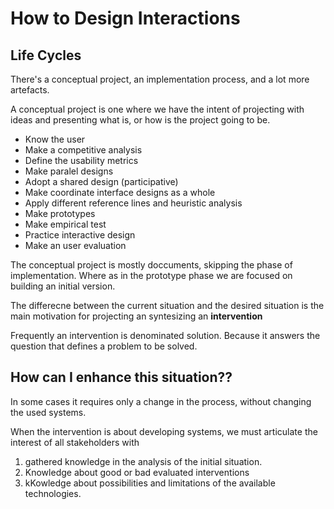 # How to Design Interactions

## Life Cycles

There's a conceptual project, an implementation process, and a lot more artefacts.

A conceptual project is one where we have the intent of projecting with ideas and presenting what is, or how is the project going to be.

* Know the user
* Make a competitive analysis
* Define the usability metrics
* Make paralel designs
* Adopt a shared design (participative)
* Make coordinate interface designs as a whole 
* Apply different reference lines and heuristic analysis
* Make prototypes
* Make empirical test
* Practice interactive design
* Make an user evaluation 

The conceptual project is mostly doccuments, skipping the phase of implementation. Where as in the prototype phase we are focused on building an initial version.


The differecne between the current situation and the desired situation is the main motivation for projecting an syntesizing an **intervention**

Frequently an intervention is denominated solution. Because it answers the question that defines a problem to be solved. 

## How can I enhance this situation??

In some cases it requires only a change in the process, without changing the used systems.

When the intervention is about developing systems, we must articulate the interest of all stakeholders with 
1. gathered knowledge in the analysis of the initial situation. 
2. Knowledge about good or bad evaluated interventions
3. kKowledge about possibilities and limitations of the available technologies.
